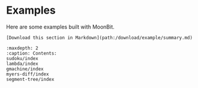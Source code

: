 # Examples

Here are some examples built with MoonBit.

```{only} html
[Download this section in Markdown](path:/download/example/summary.md)
```

```{toctree}
:maxdepth: 2
:caption: Contents:
sudoku/index
lambda/index
gmachine/index
myers-diff/index
segment-tree/index